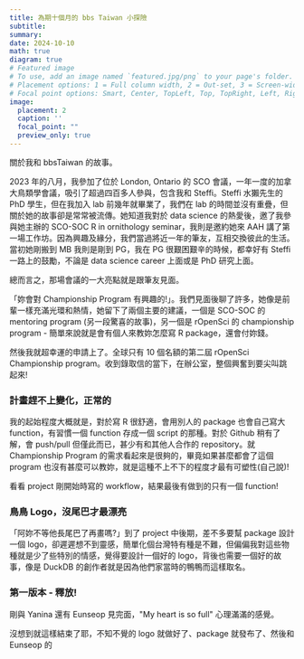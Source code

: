 ```yaml
---
title: 為期十個月的 bbs Taiwan 小探險
subtitle: 
summary: 
date: 2024-10-10
math: true
diagram: true
# Featured image
# To use, add an image named `featured.jpg/png` to your page's folder.
# Placement options: 1 = Full column width, 2 = Out-set, 3 = Screen-width
# Focal point options: Smart, Center, TopLeft, Top, TopRight, Left, Right, BottomLeft, Bottom, BottomRight
image:
  placement: 2
  caption: ''
  focal_point: ""
  preview_only: true
---
```


關於我和 bbsTaiwan 的故事。

2023 年的八月，我參加了位於 London, Ontario 的 SCO 會議，一年一度的加拿大鳥類學會議，吸引了超過四百多人參與，包含我和 Steffi。Steffi 水獺先生的 PhD 學生，但在我加入 lab 前幾年就畢業了，我們在 lab 的時間並沒有重疊，但關於她的故事卻是常常被流傳。她知道我對於 data science 的熱愛後，邀了我參與她主辦的 SCO-SOC R in ornithology seminar，我則是邀約她來 AAH 講了第一場工作坊。因為興趣及緣分，我們當過將近一年的筆友，互相交換彼此的生活。當初她剛搬到 MB 我則是剛到 PG，我在 PG 很艱困艱辛的時候，都幸好有 Steffi 一路上的鼓勵，不論是 data science career 上面或是 PhD 研究上面。

總而言之，那場會議的一大亮點就是跟筆友見面。

「妳會對 Championship Program 有興趣的!」。我們見面後聊了許多，她像是前輩一樣充滿光環和熱情，她留下了兩個主要的建議，一個是 SCO-SOC 的 mentoring program (另一段驚喜的故事)，另一個是 rOpenSci 的 championship program - 簡單來說就是會有個人來教妳怎麼寫 R package，還會付妳錢。

然後我就超幸運的申請上了。全球只有 10 個名額的第二屆 rOpenSci Championship program。收到錄取信的當下，在辦公室，整個興奮到要尖叫跳起來!




### 計畫趕不上變化，正常的

我的起始程度大概就是，對於寫 R 很舒適，會用別人的 package 也會自己寫大 function，有習慣一個 function 存成一個 script 的那種。對於 Github 稍有了解，會 push/pull 但僅此而已，甚少有和其他人合作的 repository。就 Championship Program 的需求看起來是很夠的，畢竟如果甚麼都會了這個 program 也沒有甚麼可以教妳，就是這種不上不下的程度才最有可塑性(自己說)! 

看看 project 剛開始時寫的 workflow，結果最後有做到的只有一個 function!


### 鳥鳥 Logo，沒尾巴才最漂亮

「阿妳不等他長尾巴了再畫嗎?」到了 project 中後期，差不多要幫 package 設計一個 logo，卻遲遲想不到靈感，簡單化個台灣特有種是不難，但偏偏我對這些物種就是少了些特別的情感，覺得要設計一個好的 logo，背後也需要一個好的故事，像是 DuckDB 的創作者就是因為他們家當時的鴨鴨而這樣取名。




### 第一版本 - 釋放!





剛與 Yanina 還有 Eunseop 見完面，"My heart is so full" 心理滿滿的感覺。

沒想到就這樣結束了耶，不知不覺的 logo 就做好了、package 就發布了、然後和 Eunseop 的